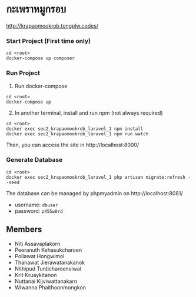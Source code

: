 # กะเพราหมูกรอบ

http://krapaomookrob.tongplw.codes/

### Start Project (First time only)

``` shell
cd <root>
docker-compose up composer
```

### Run Project

1. Run docker-compose
``` shell
cd <root>
docker-compose up
```

2. In another terminal, install and run npm (not always required)
``` shell
cd <root>
docker exec sec2_krapaomookrob_laravel_1 npm install
docker exec sec2_krapaomookrob_laravel_1 npm run watch
```

Then, you can access the site in http://localhost:8000/

### Generate Database

``` shell
cd <root>
docker exec sec2_krapaomookrob_laravel_1 php artisan migrate:refresh --seed
```

The database can be managed by phpmyadmin on http://localhost:8081/
- username: `dbuser`
- password: `p455w0rd`

## Members

* Niti Assavaplakorn
* Peeranuth Kehasukcharoen
* Pollawat Hongwimol
* Thanawat Jierawatanakanok
* Nithipud Tunticharoenviwat
* Krit Kruaykitanon
* Nuttanai Kijviwattanakarn
* Wiwanna Phaithoonmongkon
